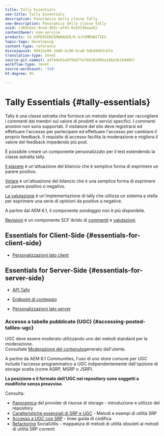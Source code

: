 ```yaml
---
title: Tally Essentials
seo-title: Tally Essentials
description: Panoramica della classe Tally
seo-description: Panoramica della classe Tally
uuid: c369c6a1-9ced-4b5c-af43-8c03236eaa52
contentOwner: msm-service
products: SG_EXPERIENCEMANAGER/6.4/COMMUNITIES
topic-tags: developing
content-type: reference
discoiquuid: 9941ba90-3d40-4c90-bca8-5db49603cbfa
translation-type: tm+mt
source-git-commit: ad744e91e8f94d7fefb939209ba186e3b18496b7
workflow-type: tm+mt
source-wordcount: '310'
ht-degree: 0%

---
```



# Tally Essentials {#tally-essentials}

Tally è una classe astratta che fornisce un metodo standard per raccogliere i commenti dei membri sul valore di prodotti e servizi specifici. I commenti anonimi non sono supportati. Il visitatore del sito deve registrarsi ed effettuare l&#39;accesso per partecipare ed effettuare l&#39;accesso per cambiare il proprio feedback. Il requisito di accesso facilita la moderazione e migliora il valore del feedback impedendo più post.

È possibile creare un componente personalizzato per il test estendendo la classe astratta tally.

[Il piacere](essentials-liking.md) è un&#39;attuazione del bilancio che è semplice forma di esprimere un parere positivo.

[Votare](essentials-voting.md) è un&#39;attuazione del bilancio che è una semplice forma di esprimere un parere positivo o negativo.

[La valutazione](rating-basics.md) è un&#39;implementazione di tally che utilizza un sistema a stella per esprimere una serie di opinioni da positive a negative.

A partire dal AEM 6.1, il componente *sondaggio* non è più disponibile.

[Revisioni](reviews-basics.md) è un componente SCF ibrido di [commenti](essentials-comments.md) e [valutazioni](rating-basics.md).

## Essentials for Client-Side {#essentials-for-client-side}

* [Personalizzazioni lato client](client-customize.md)

## Essentials for Server-Side {#essentials-for-server-side}

* [API Tally](https://helpx.adobe.com/experience-manager/6-4/sites/developing/using/reference-materials/javadoc/com/adobe/cq/social/tally/client/api/package-summary.html)

* [Endpoint di conteggio](https://helpx.adobe.com/experience-manager/6-4/sites/developing/using/reference-materials/javadoc/com/adobe/cq/social/tally/client/endpoints/package-summary.html)

* [Personalizzazioni lato server](server-customize.md)

### Accesso a tabelle pubblicate (UGC) {#accessing-posted-tallies-ugc}

UGC deve essere moderato utilizzando uno dei metodi standard per la moderazione.\
Consultate [Moderazione del contenuto](moderate-ugc.md)generato dall&#39;utente.

A partire da AEM 6.1 Communities, l&#39;uso di uno store [](working-with-srp.md) comune per UGC include l&#39;accesso programmatico a UGC indipendentemente dall&#39;opzione di storage scelta (come ASRP, MSRP o JSRP).

**La posizione e il formato dell’UGC nel repository sono soggetti a modifiche senza preavviso**.

Consulta:

* [Panoramica](srp.md) del provider di risorse di storage - introduzione e utilizzo del repository
* [Caratteristiche essenziali di SRP e UGC](srp-and-ugc.md) - Metodi e esempi di utilità SRP
* [Accesso a UGC con SRP](accessing-ugc-with-srp.md) - linee guida di codifica
* [Refactoring](socialutils.md) SocialUtils - mappatura di metodi di utilità obsoleti ai metodi di utilità SRP correnti

